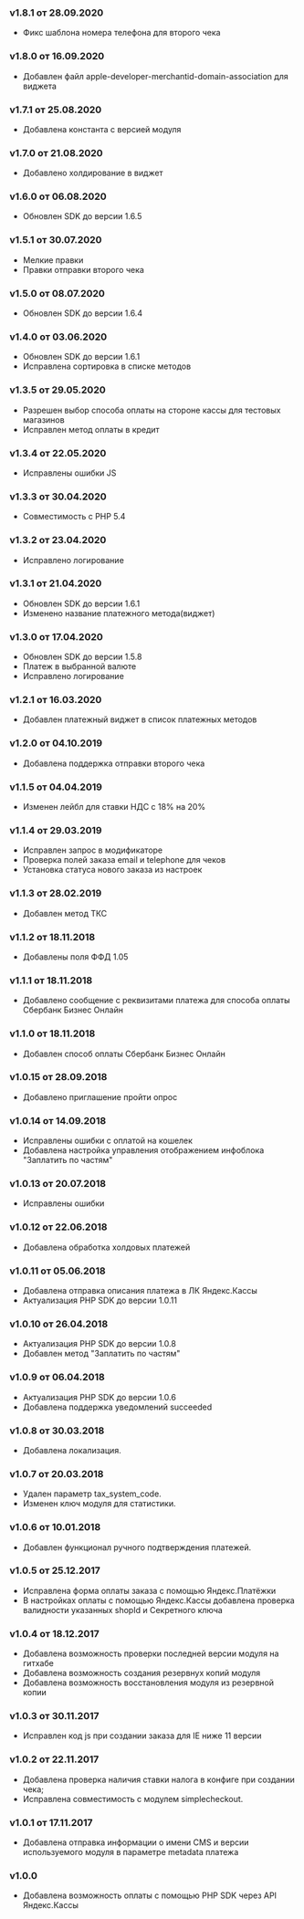### v1.8.1 от 28.09.2020
* Фикс шаблона номера телефона для второго чека

### v1.8.0 от 16.09.2020
* Добавлен файл apple-developer-merchantid-domain-association для виджета

### v1.7.1 от 25.08.2020
* Добавлена константа с версией модуля

### v1.7.0 от 21.08.2020
* Добавлено холдирование в виджет

### v1.6.0 от 06.08.2020
* Обновлен SDK до версии 1.6.5

### v1.5.1 от 30.07.2020
* Мелкие правки
* Правки отправки второго чека

### v1.5.0 от 08.07.2020
* Обновлен SDK до версии 1.6.4

### v1.4.0 от 03.06.2020
* Обновлен SDK до версии 1.6.1
* Исправлена сортировка в списке методов

### v1.3.5 от 29.05.2020
* Разрешен выбор способа оплаты на стороне кассы для тестовых магазинов
* Исправлен метод оплаты в кредит

### v1.3.4 от 22.05.2020
* Исправлены ошибки JS

### v1.3.3 от 30.04.2020
* Совместимость с PHP 5.4

### v1.3.2 от 23.04.2020
* Исправлено логирование

### v1.3.1 от 21.04.2020
* Обновлен SDK до версии 1.6.1
* Изменено название платежного метода(виджет)

### v1.3.0 от 17.04.2020
* Обновлен SDK до версии 1.5.8
* Платеж в выбранной валюте
* Исправлено логирование

### v1.2.1 от 16.03.2020
* Добавлен платежный виджет в список платежных методов

### v1.2.0 от 04.10.2019
* Добавлена поддержка отправки второго чека

### v1.1.5 от 04.04.2019
* Изменен лейбл для ставки НДС с 18% на 20%

### v1.1.4 от 29.03.2019
* Исправлен запрос в модификаторе
* Проверка полей заказа email и telephone для чеков
* Установка статуса нового заказа из настроек

### v1.1.3 от 28.02.2019
* Добавлен метод ТКС

### v1.1.2 от 18.11.2018
* Добавлены поля ФФД 1.05

### v1.1.1 от 18.11.2018
* Добавлено сообщение с реквизитами платежа для способа оплаты Сбербанк Бизнес Онлайн

### v1.1.0 от 18.11.2018
* Добавлен способ оплаты Сбербанк Бизнес Онлайн

### v1.0.15 от 28.09.2018
* Добавлено приглашение пройти опрос

### v1.0.14 от 14.09.2018
* Исправлены ошибки с оплатой на кошелек
* Добавлена настройка управления отображением инфоблока "Заплатить по частям"

### v1.0.13 от 20.07.2018
* Исправлены ошибки

### v1.0.12 от 22.06.2018
* Добавлена обработка холдовых платежей

### v1.0.11 от 05.06.2018
* Добавлена отправка описания платежа в ЛК Яндекс.Кассы
* Актуализация PHP SDK до версии 1.0.11

### v1.0.10 от 26.04.2018
* Актуализация PHP SDK до версии 1.0.8
* Добавлен метод "Заплатить по частям"

### v1.0.9 от 06.04.2018
* Актуализация PHP SDK до версии 1.0.6
* Добавлена поддержка уведомлений succeeded

### v1.0.8 от 30.03.2018
* Добавлена локализация.

### v1.0.7 от 20.03.2018
* Удален параметр tax_system_code.
* Изменен ключ модуля для статистики.

### v1.0.6 от 10.01.2018
* Добавлен функционал ручного подтверждения платежей.

### v1.0.5 от 25.12.2017
* Исправлена форма оплаты заказа с помощью Яндекс.Платёжки
* В настройках оплаты с помощью Яндекс.Кассы добавлена проверка валидности указанных shopId и Секретного ключа

### v1.0.4 от 18.12.2017
* Добавлена возможность проверки последней версии модуля на гитхабе
* Добавлена возможность создания резервнух копий модуля
* Добавлена возможность восстановления модуля из резервной копии

### v1.0.3 от 30.11.2017
* Исправлен код js при создании заказа для IE ниже 11 версии

### v1.0.2 от 22.11.2017
* Добавлена проверка наличия ставки налога в конфиге при создании чека;
* Исправлена совместимость с модулем simplecheckout.

### v1.0.1 от 17.11.2017
* Добавлена отправка информации о имени CMS и версии используемого модуля в параметре metadata платежа

### v1.0.0
* Добавлена возможность оплаты с помощью PHP SDK через API Яндекс.Кассы
